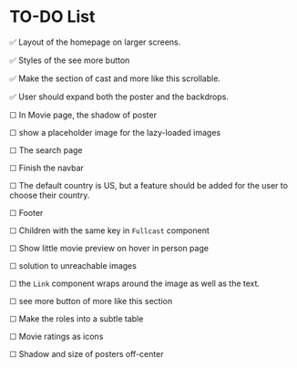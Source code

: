 # TO-DO List

✅ Layout of the homepage on larger screens.

✅ Styles of the see more button

✅ Make the section of cast and more like this scrollable.

✅ User should expand both the poster and the backdrops.

☐ In Movie page, the shadow of poster

☐ show a placeholder image for the lazy-loaded images

☐ The search page

☐ Finish the navbar

☐ The default country is US, but a feature should be added for the user to choose their country.

☐ Footer

☐ Children with the same key in `Fullcast` component

☐ Show little movie preview on hover in person page

☐ solution to unreachable images

☐ the `Link` component wraps around the image as well as the text.

☐ see more button of more like this section

☐ Make the roles into a subtle table

☐ Movie ratings as icons

☐ Shadow and size of posters off-center
